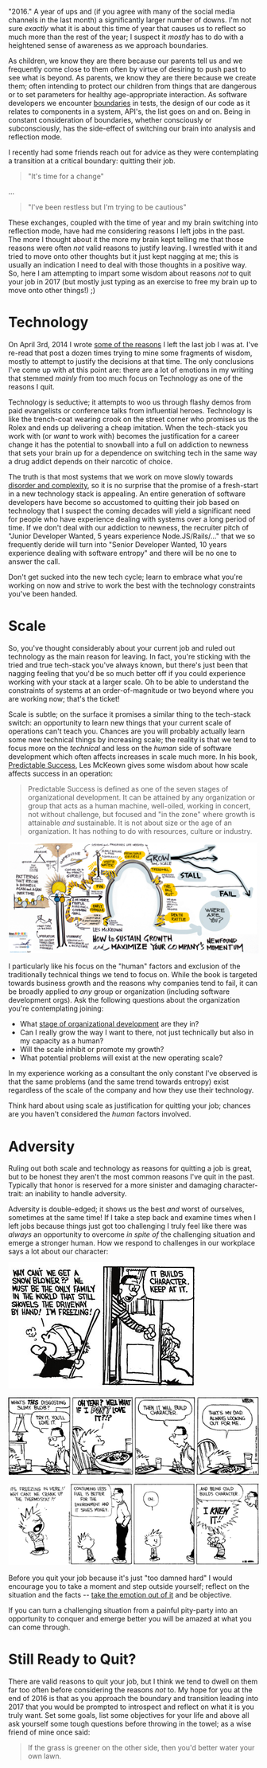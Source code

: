 "2016." A year of ups and (if you agree with many of the social media channels in the last month) a significantly larger number of downs. I'm not sure  _exactly_ what it is about this time of year that causes us to reflect so much more than the rest of the year; I suspect it _mostly_ has to do with a heightened sense of awareness as we approach boundaries.

As children, we know they are there because our parents tell us and we frequently come close to them often by virtue of desiring to push past to see what is beyond. As parents, we know they are there because we create them; often intending to protect our children from things that are dangerous or to set parameters for healthy  age-appropriate interaction. As software developers we encounter [boundaries](https://www.destroyallsoftware.com/talks/boundaries) in tests, the design of our code as it relates to components in a system, API's, the list goes on and on. Being in constant consideration of boundaries, whether consciously or subconsciously, has the side-effect of switching our brain into analysis and reflection mode.

I recently had some friends reach out for advice as they were contemplating a transition at a critical boundary: quitting their job.

> "It's time for a change"

...

> "I've been restless but I'm trying to be cautious"

These exchanges, coupled with the time of year and my brain switching into reflection mode, have had me considering reasons I left jobs in the past. The more I thought about it the more my brain kept telling me that those reasons were often _not_ valid reasons to justify leaving. I wrestled with it and tried to move onto other thoughts but it just kept nagging at me; this is usually an indication I need to deal with those thoughts in a positive way. So, here I am attempting to impart some wisdom about reasons _not_ to quit your job in 2017 (but mostly just typing as an exercise to free my brain up to move onto other things!) ;)

# Technology

On April 3rd, 2014 I wrote [some of the reasons](https://blog.davemo.com/posts/2014-04-03-the-magnetic-core-philosophy.html) I left the last job I was at. I've re-read that post a dozen times trying to mine some fragments of wisdom, mostly to attempt to justify the decisions at that time. The only conclusions I've come up with at this point are: there are a lot of emotions in my writing that stemmed _mainly_ from too much focus on Technology as one of the reasons I quit.

Technology is seductive; it attempts to woo us through flashy demos from paid evangelists or conference talks from influential heroes. Technology is like the trench-coat wearing crook on the street corner who promises us the Rolex and ends up delivering a cheap imitation. When the tech-stack you work with (or _want_ to work with) becomes the justification for a career change it has the potential to snowball into a full on addiction to newness that sets your brain up for a dependence on switching tech in the same way a drug addict depends on their narcotic of choice.

The truth is that most systems that we work on move slowly towards [disorder and complexity](https://en.wikipedia.org/wiki/Software_entropy), so it is no surprise that the promise of a fresh-start in a new technology stack is appealing. An entire generation of software developers have become so accustomed to quitting their job based on technology that I suspect the coming decades will yield a significant need for people who have experience dealing with systems over a long period of time. If we don't deal with our addiction to newness, the recruiter pitch of "Junior Developer Wanted, 5 years experience Node.JS/Rails/..." that we so frequently deride will turn into "Senior Developer Wanted, 10 years experience dealing with software entropy" and there will be no one to answer the call.

Don't get sucked into the new tech cycle; learn to embrace what you're working on now and strive to work the best with the technology constraints you've been handed.

# Scale

So, you've thought considerably about your current job and ruled out technology as the main reason for leaving. In fact, you're sticking with the tried and true tech-stack you've always known, but there's just been that nagging feeling that you'd be so much better off if you could experience working with your stack at a larger scale. Oh to be able to understand the constraints of systems at an order-of-magnitude or two beyond where you are working now; that's the ticket!

Scale is subtle; on the surface it promises a similar thing to the tech-stack switch: an opportunity to learn new things that your current scale of operations can't teach you. Chances are you will probably actually learn some new technical things by increasing scale; the reality is that we tend to focus more on the _technical_ and less on the _human_ side of software development which often affects increases in scale much more. In his book, [Predictable Success](https://www.predictablesuccess.com/books/predictable-success/), Les McKeown gives some wisdom about how scale affects success in an operation:

> Predictable Success is defined as one of the seven stages of organizational development. It can be attained by any organization or group that acts as a human machine, well-oiled, working in concert, not without challenge, but focused and "in the zone" where growth is attainable _and_ sustainable. It is not about size or the age of an organization. It has nothing to do with resources, culture or industry.

![The Whole Picture of Organizational Development according to Predicable Success](/img/reasons-not-to-quit-your-job/predictable.success.whole.picture.png)

I particularly like his focus on the "human" factors and exclusion of the traditionally technical things we tend to focus on. While the book is targeted towards business growth and the reasons why companies tend to fail, it can be broadly applied to _any_ group or organization (including software development orgs). Ask the following questions about the organization you're contemplating joining:

* What [stage of organizational development](/img/reasons-not-to-quit-your-job/predictable.success.whole.picture.png) are they in?
* Can I really grow the way I want to there, not just technically but also in my capacity as a human?
* Will the scale inhibit or promote my growth?
* What potential problems will exist at the new operating scale?

In my experience working as a consultant the only constant I've observed is that the same problems (and the same trend towards entropy) exist regardless of the scale of the company and how they use their technology.

Think hard about using scale as justification for quitting your job; chances are you haven't considered the _human_ factors involved.

# Adversity

Ruling out both scale and technology as reasons for quitting a job is great, but to be honest they aren't the most common reasons I've quit in the past. Typically that honor is reserved for a more sinister and damaging character-trait: an inability to handle adversity.

Adversity is double-edged; it shows us the best _and_ worst of ourselves, sometimes at the same time! If I take a step back and examine times when I left jobs because things just got too challenging I truly feel like there was _always_ an opportunity to overcome _in spite of_ the challenging situation and emerge a stronger human. How we respond to challenges in our workplace says a lot about our character:

![Calvin Builds Character Shoveling Snow](/img/reasons-not-to-quit-your-job/calvin.character.building.png)

![Calvin Builds Character Eating Dinner](/img/reasons-not-to-quit-your-job/calvin.character.building.2.gif)

![Calvin Builds Character Being Cold (and Frugal)](/img/reasons-not-to-quit-your-job/calvin.character.building.3.gif)

Before you quit your job because it's just "too damned hard" I would encourage you to take a moment and step outside yourself; reflect on the situation and the facts -- [take the emotion out of it](https://www.vitalsmarts.com/crucialskills/2009/04/how-to-control-your-emotion/) and be objective.

If you can turn a challenging situation from a painful pity-party into an opportunity to conquer and emerge better you will be amazed at what you can come through.

# Still Ready to Quit?

There are valid reasons to quit your job, but I think we tend to dwell on them far too often before considering the reasons _not_ to. My hope for you at the end of 2016 is that as you approach the boundary and transition leading into 2017 that you would be prompted to introspect and reflect on what it is you truly want. Set some goals, list some objectives for your life and above all ask yourself some tough questions before throwing in the towel; as a wise friend of mine once said:

> If the grass is greener on the other side, then you'd better water your own lawn.
